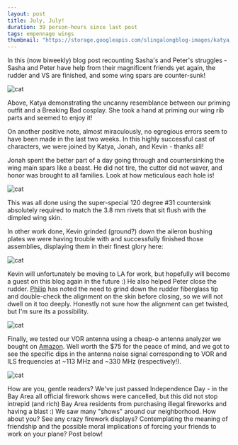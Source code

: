 ```yaml
---
layout: post
title: July, July!
duration: 39 person-hours since last post
tags: empennage wings
thumbnail: "https://storage.googleapis.com/slingalongblog-images/katya_barrel_square.jpg"
---
```

In this (now biweekly) blog post recounting Sasha's and Peter's struggles - Sasha and Peter have help from their magnificent friends yet again, the rudder and VS are finished, and some wing spars are counter-sunk!

![cat](https://storage.googleapis.com/slingalongblog-images/20200703_154413.jpg)

Above, Katya demonstrating the uncanny resemblance between our priming outfit and a Breaking Bad cosplay. She took a hand at priming our wing rib parts and seemed to enjoy it! 

On another positive note, almost miraculously, no egregious errors seem to have been made in the last two weeks. In this highly successful cast of characters, we were joined by Katya, Jonah, and Kevin - thanks all!

Jonah spent the better part of a day going through and countersinking the wing main spars like a beast. He did not tire, the cutter did not waver, and honor was brought to all families. Look at how meticulous each hole is!


![cat](https://storage.googleapis.com/slingalongblog-images/20200703_144147.jpg)

This was all done using the super-special 120 degree #31 countersink absolutely required to match the 3.8 mm rivets that sit flush with the dimpled wing skin. 

In other work done, Kevin grinded (ground?) down the aileron bushing plates we were having trouble with and successfully finished those assemblies, displaying them in their finest glory here:

![cat](https://storage.googleapis.com/slingalongblog-images/20200701_194549.jpg)

Kevin will unfortunately be moving to LA for work, but hopefully will become a guest on this blog again in the future :) He also helped Peter close the rudder. [Philip](https://slingtsi.rueker.com/2019/04/05/rudder-tip-fitting-riveting-the-skin/) has noted the need to grind down the rudder fiberglass tip and double-check the alignment on the skin before closing, so we will not dwell on it too deeply. Honestly not sure how the alignment can get twisted, but I'm sure its a possibility.

![cat](https://storage.googleapis.com/slingalongblog-images/20200628_162555.jpg)

Finally, we tested our VOR antenna using a cheap-o antenna analyzer we bought on [Amazon](https://smile.amazon.com/gp/product/B07Z5VY7B6/ref=ppx_yo_dt_b_asin_title_o05_s00?ie=UTF8&psc=1). Well worth the $75 for the peace of mind, and we got to see the specific dips in the antenna noise signal corresponding to VOR and ILS frequencies at ~113 MHz and ~330 MHz (respectively!). 

![cat](https://storage.googleapis.com/slingalongblog-images/20200628_141758_LI.jpg)

How are you, gentle readers? We've just passed Independence Day - in the Bay Area all official firework shows were cancelled, but this did not stop intrepid (and rich) Bay Area residents from purchasing illegal fireworks and having a blast :) We saw many "shows" around our neighborhood. How about you? See any crazy firework displays? Contemplating the meaning of friendship and the possible moral implications of forcing your friends to work on your plane? Post below!